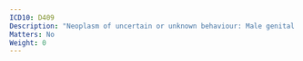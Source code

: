 ```yaml
---
ICD10: D409
Description: "Neoplasm of uncertain or unknown behaviour: Male genital organ, unspecified"
Matters: No
Weight: 0
---
```

